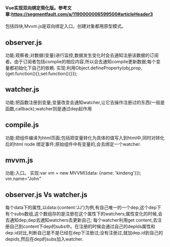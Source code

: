 #### Vue实现双向绑定简化版。参考文章:https://segmentfault.com/a/1190000006599500#articleHeader3

包括四块,Mvvm.js是双向绑定入口。创建对象都用原型模式。

## observer.js

功能:观察者;对数据(变量)进行监控,数据发生变化时会去通知注册该数据的订阅者。由于订阅者包括complie的相应内容,所以会去通知compile更新数据;每个变量都初始化下自己的依赖.
实现:利用Object.defineProperty(obj,prop,{get:function(){};set:function(){}});

## watcher.js

功能:把函数注册到变量;变量改变会通知watcher,让它去操作注册过的东西(一般是函数,callback);watcher则是通过dep起作用

## compile.js

功能:把组件编译为html页面;包括把变量转化为具体的值写入到html中,同时对转化后的html node 绑定事件;原始组件中有变量的,会去绑定一个watcher.

## mvvm.js

功能:入口。
实现:var vm = new MVVM({data: {name: 'kindeng'}}); vm.name="John"

## observer.js Vs watcher.js

每个data下的属性,以data:{content:'JJ'}为例,有自己唯一的一个dep,这个dep下有个subs数组,这个数组存的是注册在这个属性下的watchers;属性变化的时候,会去通知dep,dep去通知watchers去更新自己;
每个watcher利用get content,去注册自己到content下dep的subs中。在注册的时候会通过自己的depIds属性和dep.id对比,判断自己是不是已经在dep下注册过;没有注册过,就加dep.id到自己的depids,然后在dep的subs加入watcher.
